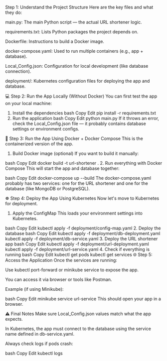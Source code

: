 Step 1: Understand the Project Structure
Here are the key files and what they do:

main.py: The main Python script — the actual URL shortener logic.

requirements.txt: Lists Python packages the project depends on.

Dockerfile: Instructions to build a Docker image.

docker-compose.yaml: Used to run multiple containers (e.g., app + database).

Local_Config.json: Configuration for local development (like database connection).

deployment/: Kubernetes configuration files for deploying the app and database.

💻 Step 2: Run the App Locally (Without Docker)
You can first test the app on your local machine:

1. Install the dependencies
bash
Copy
Edit
pip install -r requirements.txt
2. Run the application
bash
Copy
Edit
python main.py
If it throws an error, check the Local_Config.json file — it probably contains database settings or environment configs.

🐳 Step 3: Run the App Using Docker + Docker Compose
This is the containerized version of the app.

1. Build Docker image (optional)
If you want to build it manually:

bash
Copy
Edit
docker build -t url-shortener .
2. Run everything with Docker Compose
This will start the app and database together:

bash
Copy
Edit
docker-compose up --build
The docker-compose.yaml probably has two services: one for the URL shortener and one for the database (like MongoDB or PostgreSQL).

☸️ Step 4: Deploy the App Using Kubernetes
Now let's move to Kubernetes for deployment.

1. Apply the ConfigMap
This loads your environment settings into Kubernetes.

bash
Copy
Edit
kubectl apply -f deployment/config-map.yaml
2. Deploy the database
bash
Copy
Edit
kubectl apply -f deployment/db-deployment.yaml
kubectl apply -f deployment/db-service.yaml
3. Deploy the URL shortener app
bash
Copy
Edit
kubectl apply -f deployment/url-deployment.yaml
kubectl apply -f deployment/url-service.yaml
4. Check if everything is running
bash
Copy
Edit
kubectl get pods
kubectl get services
🌐 Step 5: Access the Application
Once the services are running:

Use kubectl port-forward or minikube service to expose the app.

You can access it via browser or tools like Postman.

Example (if using Minikube):

bash
Copy
Edit
minikube service url-service
This should open your app in a browser.

⚠️ Final Notes
Make sure Local_Config.json values match what the app expects.

In Kubernetes, the app must connect to the database using the service name defined in db-service.yaml.

Always check logs if pods crash:

bash
Copy
Edit
kubectl logs <pod-name>
